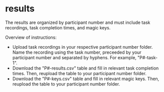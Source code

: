 # results

The results are organized by participant number and must include task recordings, task completion times, and magic keys. 

Overview of instructions:
- Upload task recordings in your respective participant number folder. Name the recording using the task number, preceeded by your participant number and separated by hyphens. For example, "P#-task-1".
- Download the "P#-results.csv" table and fill in relevant task completion times. Then, reupload the table to your participant number folder.
- Download the "P#-keys.csv" table and fill in relevant magic keys. Then, reupload the table to your participant number folder.
